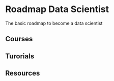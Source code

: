 # Roadmap Data Scientist

The basic roadmap to become a data scientist

## Courses

## Turorials 

## Resources
